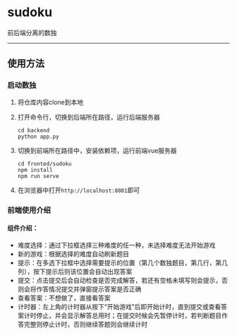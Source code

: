 # sudoku
前后端分离的数独

---

## 使用方法

### 启动数独

1. 将仓库内容clone到本地

2. 打开命令行，切换到后端所在路径，运行后端服务器

    ```shell
    cd backend
    python app.py
    ```

    

3. 切换到前端所在路径中，安装依赖项，运行前端vue服务器

    ```shell
    cd fronted/sudoku
    npm install
    npm run serve
    ```

4. 在浏览器中打开`http://localhost:8081`即可

### 前端使用介绍

#### 组件介绍：

* 难度选择：通过下拉框选择三种难度的任一种，未选择难度无法开始游戏
* 新的游戏：根据选择的难度自动刷新题目
* 提示：在多选下拉框中选择需要提示的位置（第几个数独题目，第几行，第几列），按下提示后则该位置会自动出现答案
* 提交：点击提交后会自动检查是否完成解答，若还有空格未填写则会提示，否则会将作答情况提交并弹窗提示答案是否正确
* 查看答案：不想做了，直接看答案
* 计时器：左上角的计时器从按下“开始游戏”后即开始计时，直到提交或查看答案计时停止，并会显示解答总用时；在提交时候会先暂停计时，若判断题目作答完整则停止计时，否则继续答题则会继续计时